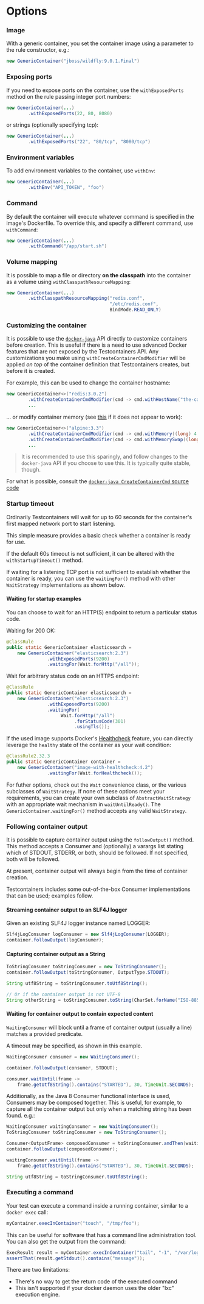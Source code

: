 # Options

### Image

With a generic container, you set the container image using a parameter to the rule constructor, e.g.:
```java
new GenericContainer("jboss/wildfly:9.0.1.Final")
```

### Exposing ports

If you need to expose ports on the container, use the `withExposedPorts` method on the rule passing integer port numbers:
```java
new GenericContainer(...)
		.withExposedPorts(22, 80, 8080)
```

or strings (optionally specifying tcp):
```java
new GenericContainer(...)
		.withExposedPorts("22", "80/tcp", "8080/tcp")
```

### Environment variables

To add environment variables to the container, use `withEnv`:
```java
new GenericContainer(...)
		.withEnv("API_TOKEN", "foo")
```

### Command

By default the container will execute whatever command is specified in the image's Dockerfile. To override this, and specify a different command, use `withCommand`:
```java
new GenericContainer(...)
        .withCommand("/app/start.sh")
```

### Volume mapping

It is possible to map a file or directory **on the classpath** into the container as a volume using `withClasspathResourceMapping`:
```java
new GenericContainer(...)
        .withClasspathResourceMapping("redis.conf",
                                      "/etc/redis.conf",
                                      BindMode.READ_ONLY)
```

### Customizing the container

It is possible to use the [`docker-java`](https://github.com/docker-java/docker-java) API directly to customize containers before creation. This is useful if there is a need to use advanced Docker features that are not exposed by the Testcontainers API. Any customizations you make using `withCreateContainerCmdModifier` will be applied _on top_ of the container definition that Testcontainers creates, but before it is created.

For example, this can be used to change the container hostname:
```java
new GenericContainer<>("redis:3.0.2")
        .withCreateContainerCmdModifier(cmd -> cmd.withHostName("the-cache"))
        ...
```

... or modify container memory (see [this](https://fabiokung.com/2014/03/13/memory-inside-linux-containers/) if it does not appear to work):
```java
new GenericContainer<>("alpine:3.3")
        .withCreateContainerCmdModifier(cmd -> cmd.withMemory((long) 4 * 1024 * 1024))
        .withCreateContainerCmdModifier(cmd -> cmd.withMemorySwap((long) 4 * 1024 * 1024))
        ...
```

> It is recommended to use this sparingly, and follow changes to the `docker-java` API if you choose to use this. It is typically quite stable, though.

For what is possible, consult the [`docker-java CreateContainerCmd` source code](https://github.com/docker-java/docker-java/blob/master/src/main/java/com/github/dockerjava/api/command/CreateContainerCmd.java)




### Startup timeout

Ordinarily Testcontainers will wait for up to 60 seconds for the container's first mapped network port to start listening.

This simple measure provides a basic check whether a container is ready for use.

If the default 60s timeout is not sufficient, it can be altered with the `withStartupTimeout()` method.

If waiting for a listening TCP port is not sufficient to establish whether the container is ready, you can use the
`waitingFor()` method with other `WaitStrategy` implementations as shown below.

#### Waiting for startup examples

You can choose to wait for an HTTP(S) endpoint to return a particular status code.

Waiting for 200 OK:
```java
@ClassRule
public static GenericContainer elasticsearch =
    new GenericContainer("elasticsearch:2.3")
               .withExposedPorts(9200)
               .waitingFor(Wait.forHttp("/all"));
```

Wait for arbitrary status code on an HTTPS endpoint:
```java
@ClassRule
public static GenericContainer elasticsearch =
    new GenericContainer("elasticsearch:2.3")
               .withExposedPorts(9200)
               .waitingFor(
               		Wait.forHttp("/all")
               			 .forStatusCode(301)
               			 .usingTls());
 ```

If the used image supports Docker's [Healthcheck](https://docs.docker.com/engine/reference/builder/#healthcheck) feature, you can directly leverage the `healthy` state of the container as your wait condition:
```java
@ClassRule2.32.3
public static GenericContainer container =
    new GenericContainer("image-with-healthcheck:4.2")
               .waitingFor(Wait.forHealthcheck());
```

For futher options, check out the `Wait` convenience class, or the various subclasses of `WaitStrategy`. If none of these options
meet your requirements, you can create your own subclass of `AbstractWaitStrategy` with an appropriate wait
mechanism in `waitUntilReady()`. The `GenericContainer.waitingFor()` method accepts any valid `WaitStrategy`.

### Following container output

It is possible to capture container output using the `followOutput()` method. This method accepts a Consumer and (optionally)
a varargs list stating which of STDOUT, STDERR, or both, should be followed. If not specified, both will be followed.

At present, container output will always begin from the time of container creation.

Testcontainers includes some out-of-the-box Consumer implementations that can be used; examples follow.

#### Streaming container output to an SLF4J logger

Given an existing SLF4J logger instance named LOGGER:
```java
Slf4jLogConsumer logConsumer = new Slf4jLogConsumer(LOGGER);
container.followOutput(logConsumer);
```

#### Capturing container output as a String
```java
ToStringConsumer toStringConsumer = new ToStringConsumer();
container.followOutput(toStringConsumer, OutputType.STDOUT);

String utf8String = toStringConsumer.toUtf8String();

// Or if the container output is not UTF-8
String otherString = toStringConsumer.toString(CharSet.forName("ISO-8859-1"));
```

#### Waiting for container output to contain expected content

`WaitingConsumer` will block until a frame of container output (usually a line) matches a provided predicate.

A timeout may be specified, as shown in this example.
```java
WaitingConsumer consumer = new WaitingConsumer();

container.followOutput(consumer, STDOUT);

consumer.waitUntil(frame -> 
    frame.getUtf8String().contains("STARTED"), 30, TimeUnit.SECONDS);
```

Additionally, as the Java 8 Consumer functional interface is used, Consumers may be composed together. This is
useful, for example, to capture all the container output but only when a matching string has been found. e.g.:
```java
WaitingConsumer waitingConsumer = new WaitingConsumer();
ToStringConsumer toStringConsumer = new ToStringConsumer();

Consumer<OutputFrame> composedConsumer = toStringConsumer.andThen(waitingConsumer);
container.followOutput(composedConsumer);

waitingConsumer.waitUntil(frame -> 
    frame.getUtf8String().contains("STARTED"), 30, TimeUnit.SECONDS);

String utf8String = toStringConsumer.toUtf8String();
```

### Executing a command

Your test can execute a command inside a running container, similar to a `docker exec` call:
```java
myContainer.execInContainer("touch", "/tmp/foo");
```

This can be useful for software that has a command line administration tool. You can also get the output from the command:
```java
ExecResult result = myContainer.execInContainer("tail", "-1", "/var/logs/foo");
assertThat(result.getStdout().contains("message"));
```

There are two limitations:
* There's no way to get the return code of the executed command
* This isn't supported if your docker daemon uses the older "lxc" execution engine.
